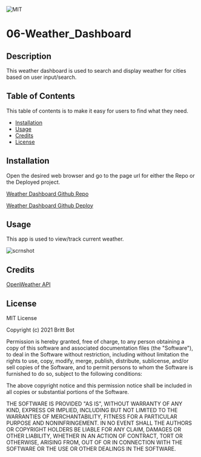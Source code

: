 ![MIT](https://img.shields.io/badge/License-MIT-yellow.svg)
# 06-Weather_Dashboard
## Description 

This weather dashboard is used to search and display weather for cities based on user input/search.

## Table of Contents 

This table of contents is to make it easy for users to find what they need.

* [Installation](#installation)
* [Usage](#usage)
* [Credits](#credits)
* [License](#license)


## Installation

Open the desired web browser and go to the page url for either the Repo or the Deployed project.

[Weather Dashboard Github Repo](https://github.com/britt-bot/06-Weather_Dashboard)

[Weather Dashboard Github Deploy](https://britt-bot.github.io/06-Weather_Dashboard/)


## Usage 

This app is used to view/track current weather.

![scrnshot](https://user-images.githubusercontent.com/77466708/133945138-78529193-c1b7-4026-a1d1-a17dad9a4c4a.png)


## Credits

[OpenWeather API](https://openweathermap.org/api)


## License

MIT License

Copyright (c) 2021 Britt Bot

Permission is hereby granted, free of charge, to any person obtaining a copy
of this software and associated documentation files (the "Software"), to deal
in the Software without restriction, including without limitation the rights
to use, copy, modify, merge, publish, distribute, sublicense, and/or sell
copies of the Software, and to permit persons to whom the Software is
furnished to do so, subject to the following conditions:

The above copyright notice and this permission notice shall be included in all
copies or substantial portions of the Software.

THE SOFTWARE IS PROVIDED "AS IS", WITHOUT WARRANTY OF ANY KIND, EXPRESS OR
IMPLIED, INCLUDING BUT NOT LIMITED TO THE WARRANTIES OF MERCHANTABILITY,
FITNESS FOR A PARTICULAR PURPOSE AND NONINFRINGEMENT. IN NO EVENT SHALL THE
AUTHORS OR COPYRIGHT HOLDERS BE LIABLE FOR ANY CLAIM, DAMAGES OR OTHER
LIABILITY, WHETHER IN AN ACTION OF CONTRACT, TORT OR OTHERWISE, ARISING FROM,
OUT OF OR IN CONNECTION WITH THE SOFTWARE OR THE USE OR OTHER DEALINGS IN THE
SOFTWARE.